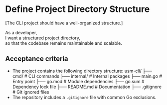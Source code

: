 # Define Project Directory Structure
[The CLI project should have a well-organized structure.]

As a developer,  
I want a structured project directory,  
so that the codebase remains maintainable and scalable.

## Acceptance criteria

- The project contains the following directory structure:
usm-cli/ 
├── cmd/ # CLI commands 
├── internal/ # Internal packages 
├── main.go # Entry point 
├── go.mod # Module dependencies 
├── go.sum # Dependency lock file 
├── README.md # Documentation 
├── .gitignore # Git ignored files
- The repository includes a `.gitignore` file with common Go exclusions.